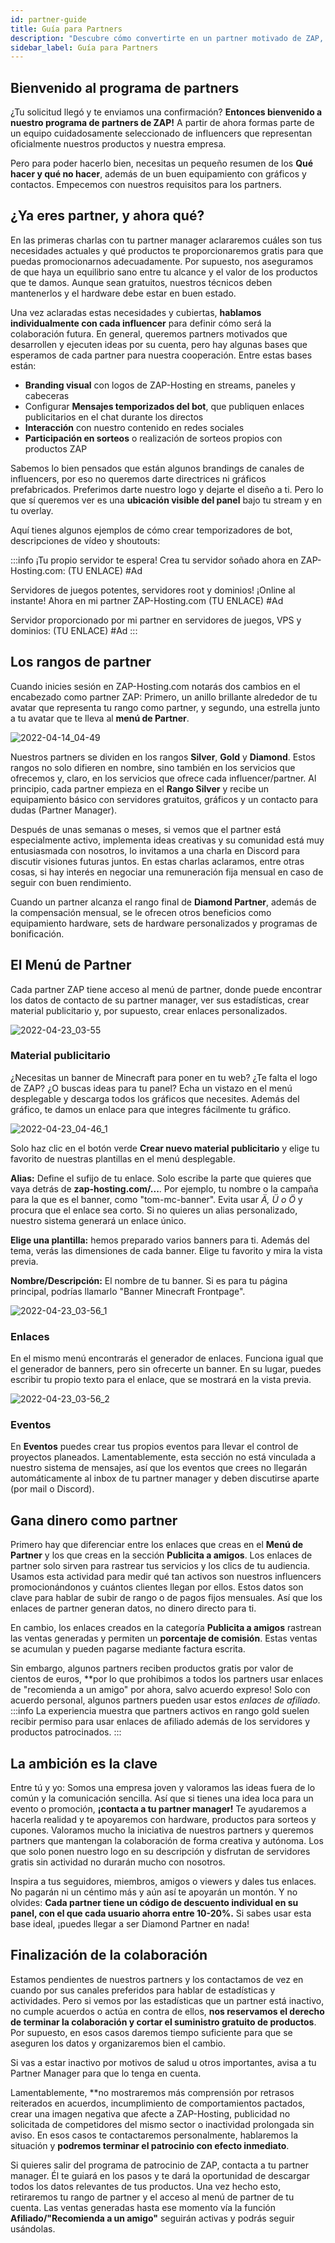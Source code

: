 ```yaml
---
id: partner-guide
title: Guía para Partners
description: "Descubre cómo convertirte en un partner motivado de ZAP, promocionar productos de forma efectiva y conectar con tu audiencia para una colaboración exitosa → Aprende más ahora"
sidebar_label: Guía para Partners
---
```




## Bienvenido al programa de partners
¿Tu solicitud llegó y te enviamos una confirmación? **Entonces bienvenido a nuestro programa de partners de ZAP!** A partir de ahora formas parte de un equipo cuidadosamente seleccionado de influencers que representan oficialmente nuestros productos y nuestra empresa.

Pero para poder hacerlo bien, necesitas un pequeño resumen de los **Qué hacer y qué no hacer**, además de un buen equipamiento con gráficos y contactos. Empecemos con nuestros requisitos para los partners.

## ¿Ya eres partner, y ahora qué?
En las primeras charlas con tu partner manager aclararemos cuáles son tus necesidades actuales y qué productos te proporcionaremos gratis para que puedas promocionarnos adecuadamente. Por supuesto, nos aseguramos de que haya un equilibrio sano entre tu alcance y el valor de los productos que te damos. Aunque sean gratuitos, nuestros técnicos deben mantenerlos y el hardware debe estar en buen estado.

Una vez aclaradas estas necesidades y cubiertas, **hablamos individualmente con cada influencer** para definir cómo será la colaboración futura. En general, queremos partners motivados que desarrollen y ejecuten ideas por su cuenta, pero hay algunas bases que esperamos de cada partner para nuestra cooperación. Entre estas bases están:

* **Branding visual** con logos de ZAP-Hosting en streams, paneles y cabeceras
* Configurar **Mensajes temporizados del bot**, que publiquen enlaces publicitarios en el chat durante los directos
* **Interacción** con nuestro contenido en redes sociales
* **Participación en sorteos** o realización de sorteos propios con productos ZAP

Sabemos lo bien pensados que están algunos brandings de canales de influencers, por eso no queremos darte directrices ni gráficos prefabricados. Preferimos darte nuestro logo y dejarte el diseño a ti. Pero lo que sí queremos ver es una **ubicación visible del panel** bajo tu stream y en tu overlay.


Aquí tienes algunos ejemplos de cómo crear temporizadores de bot, descripciones de vídeo y shoutouts:

:::info
¡Tu propio servidor te espera! Crea tu servidor soñado ahora en ZAP-Hosting.com: (TU ENLACE) #Ad


Servidores de juegos potentes, servidores root y dominios! ¡Online al instante! Ahora en mi partner ZAP-Hosting.com (TU ENLACE) #Ad


Servidor proporcionado por mi partner en servidores de juegos, VPS y dominios: (TU ENLACE) #Ad
:::

## Los rangos de partner
Cuando inicies sesión en ZAP-Hosting.com notarás dos cambios en el encabezado como partner ZAP: Primero, un anillo brillante alrededor de tu avatar que representa tu rango como partner, y segundo, una estrella junto a tu avatar que te lleva al **menú de Partner**.

![2022-04-14_04-49](https://screensaver01.zap-hosting.com/index.php/s/rSCC3SDECzqzHbB/preview)

Nuestros partners se dividen en los rangos **Silver**, **Gold** y **Diamond**. Estos rangos no solo difieren en nombre, sino también en los servicios que ofrecemos y, claro, en los servicios que ofrece cada influencer/partner. Al principio, cada partner empieza en el **Rango Silver** y recibe un equipamiento básico con servidores gratuitos, gráficos y un contacto para dudas (Partner Manager).

Después de unas semanas o meses, si vemos que el partner está especialmente activo, implementa ideas creativas y su comunidad está muy entusiasmada con nosotros, lo invitamos a una charla en Discord para discutir visiones futuras juntos. En estas charlas aclaramos, entre otras cosas, si hay interés en negociar una remuneración fija mensual en caso de seguir con buen rendimiento.

Cuando un partner alcanza el rango final de **Diamond Partner**, además de la compensación mensual, se le ofrecen otros beneficios como equipamiento hardware, sets de hardware personalizados y programas de bonificación.


## El Menú de Partner
Cada partner ZAP tiene acceso al menú de partner, donde puede encontrar los datos de contacto de su partner manager, ver sus estadísticas, crear material publicitario y, por supuesto, crear enlaces personalizados.

![2022-04-23_03-55](https://screensaver01.zap-hosting.com/index.php/s/DP7RDZEo7P5QrnS/preview)

### Material publicitario
¿Necesitas un banner de Minecraft para poner en tu web? ¿Te falta el logo de ZAP? ¿O buscas ideas para tu panel? Echa un vistazo en el menú desplegable y descarga todos los gráficos que necesites. Además del gráfico, te damos un enlace para que integres fácilmente tu gráfico.

![2022-04-23_04-46_1](https://screensaver01.zap-hosting.com/index.php/s/f3JzxKdo7oJDKyK/preview)

Solo haz clic en el botón verde **Crear nuevo material publicitario** y elige tu favorito de nuestras plantillas en el menú desplegable.

**Alias:** Define el sufijo de tu enlace. Solo escribe la parte que quieres que vaya detrás de **zap-hosting.com/...**. Por ejemplo, tu nombre o la campaña para la que es el banner, como "tom-mc-banner". Evita usar *Ä, Ü o Ö* y procura que el enlace sea corto. Si no quieres un alias personalizado, nuestro sistema generará un enlace único.

**Elige una plantilla:** hemos preparado varios banners para ti. Además del tema, verás las dimensiones de cada banner. Elige tu favorito y mira la vista previa.

**Nombre/Descripción:** El nombre de tu banner. Si es para tu página principal, podrías llamarlo "Banner Minecraft Frontpage".

![2022-04-23_03-56_1](https://screensaver01.zap-hosting.com/index.php/s/Yi6RbkG7nnnN6Nz/preview)

### Enlaces
En el mismo menú encontrarás el generador de enlaces. Funciona igual que el generador de banners, pero sin ofrecerte un banner. En su lugar, puedes escribir tu propio texto para el enlace, que se mostrará en la vista previa.

![2022-04-23_03-56_2](https://screensaver01.zap-hosting.com/index.php/s/dwDiwEMwqQZNt2j/preview)

### Eventos
En **Eventos** puedes crear tus propios eventos para llevar el control de proyectos planeados. Lamentablemente, esta sección no está vinculada a nuestro sistema de mensajes, así que los eventos que crees no llegarán automáticamente al inbox de tu partner manager y deben discutirse aparte (por mail o Discord).

## Gana dinero como partner
Primero hay que diferenciar entre los enlaces que creas en el **Menú de Partner** y los que creas en la sección **Publicita a amigos**. Los enlaces de partner solo sirven para rastrear tus servicios y los clics de tu audiencia. Usamos esta actividad para medir qué tan activos son nuestros influencers promocionándonos y cuántos clientes llegan por ellos. Estos datos son clave para hablar de subir de rango o de pagos fijos mensuales. Así que los enlaces de partner generan datos, no dinero directo para ti.

En cambio, los enlaces creados en la categoría **Publicita a amigos** rastrean las ventas generadas y permiten un **porcentaje de comisión**. Estas ventas se acumulan y pueden pagarse mediante factura escrita.

Sin embargo, algunos partners reciben productos gratis por valor de cientos de euros, **por lo que prohibimos a todos los partners usar enlaces de "recomienda a un amigo" por ahora, salvo acuerdo expreso! Solo con acuerdo personal, algunos partners pueden usar estos *enlaces de afiliado*.
:::info
La experiencia muestra que partners activos en rango gold suelen recibir permiso para usar enlaces de afiliado además de los servidores y productos patrocinados.
:::

## La ambición es la clave
Entre tú y yo: Somos una empresa joven y valoramos las ideas fuera de lo común y la comunicación sencilla. Así que si tienes una idea loca para un evento o promoción, **¡contacta a tu partner manager!** Te ayudaremos a hacerla realidad y te apoyaremos con hardware, productos para sorteos y cupones. Valoramos mucho la iniciativa de nuestros partners y queremos partners que mantengan la colaboración de forma creativa y autónoma. Los que solo ponen nuestro logo en su descripción y disfrutan de servidores gratis sin actividad no durarán mucho con nosotros.

Inspira a tus seguidores, miembros, amigos o viewers y dales tus enlaces. No pagarán ni un céntimo más y aún así te apoyarán un montón. Y no olvides: **Cada partner tiene un código de descuento individual en su panel, con el que cada usuario ahorra entre 10-20%.** Si sabes usar esta base ideal, ¡puedes llegar a ser Diamond Partner en nada!

## Finalización de la colaboración
Estamos pendientes de nuestros partners y los contactamos de vez en cuando por sus canales preferidos para hablar de estadísticas y actividades. Pero si vemos por las estadísticas que un partner está inactivo, no cumple acuerdos o actúa en contra de ellos, **nos reservamos el derecho de terminar la colaboración y cortar el suministro gratuito de productos**. Por supuesto, en esos casos daremos tiempo suficiente para que se aseguren los datos y organizaremos bien el cambio.

Si vas a estar inactivo por motivos de salud u otros importantes, avisa a tu Partner Manager para que lo tenga en cuenta.

Lamentablemente, **no mostraremos más comprensión por retrasos reiterados en acuerdos, incumplimiento de comportamientos pactados, crear una imagen negativa que afecte a ZAP-Hosting, publicidad no solicitada de competidores del mismo sector o inactividad prolongada sin aviso. En esos casos te contactaremos personalmente, hablaremos la situación y **podremos terminar el patrocinio con efecto inmediato**.

Si quieres salir del programa de patrocinio de ZAP, contacta a tu partner manager. Él te guiará en los pasos y te dará la oportunidad de descargar todos los datos relevantes de tus productos. Una vez hecho esto, retiraremos tu rango de partner y el acceso al menú de partner de tu cuenta. Las ventas generadas hasta ese momento vía la función **Afiliado/"Recomienda a un amigo"** seguirán activas y podrás seguir usándolas.